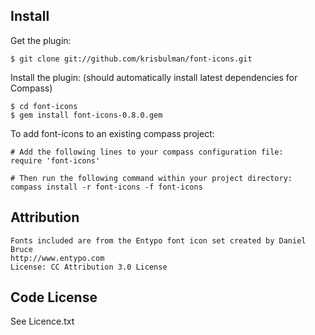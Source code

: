 ## Install

Get the plugin: 

    $ git clone git://github.com/krisbulman/font-icons.git

Install the plugin: (should automatically install latest dependencies for Compass)

    $ cd font-icons
    $ gem install font-icons-0.8.0.gem

To add font-icons to an existing compass project:

    # Add the following lines to your compass configuration file:
    require 'font-icons'
    
    # Then run the following command within your project directory:
    compass install -r font-icons -f font-icons

## Attribution

    Fonts included are from the Entypo font icon set created by Daniel Bruce
    http://www.entypo.com
    License: CC Attribution 3.0 License
    
## Code License

   See Licence.txt